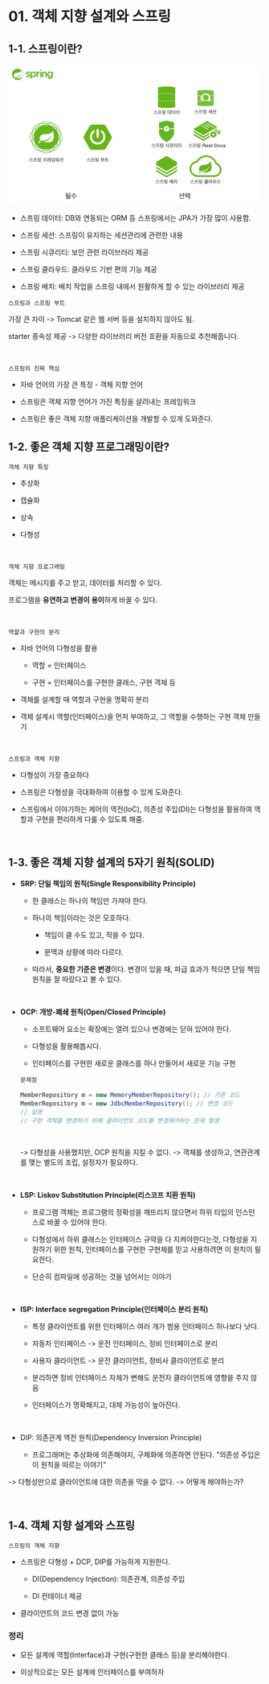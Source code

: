 # 01. 객체 지향 설계와 스프링

## 1-1. 스프링이란?

<img title="" src="./assets/1-1_스프링_라이브러리.png" alt="" width="579">

- 스프링 데이터: DB와 연동되는 ORM 등 스프링에서는 JPA가 가장 많이 사용함.

- 스프링 세션: 스프링이 유지하는 세션관리에 관련한 내용

- 스프링 시큐리티: 보안 관련 라이브러리 제공

- 스프링 클라우드: 클라우드 기반 편의 기능 제공

- 스프링 배치: 배치 작업을 스프링 내에서 원활하게 할 수 있는 라이브러리 제공

`스프링과 스프링 부트`

가장 큰 차이 -> Tomcat 같은 웹 서버 등을 설치하지 않아도 됨.

starter 종속성 제공 -> 다양한 라이브러리 버전 호환을 자동으로 추천해줍니다.

<br>

`스프링의 진짜 핵심`

- 자바 언어의 가장 큰 특징 - 객체 지향 언어

- 스프링은 객체 지향 언어가 가진 특징을 살려내는 프레임워크

- 스프링은 좋은 객체 지향 애플리케이션을 개발할 수 있게 도와준다.

## 1-2. 좋은 객체 지향 프로그래밍이란?

`객체 지향 특징`

- 추상화

- 캡슐화

- 상속

- 다형성

<br>

`객체 지향 프로그래밍`

객체는 메시지를 주고 받고, 데이터를 처리할 수 있다.

프로그램을 **유연하고 변경이 용이**하게 바꿀 수 있다.

<br>

`역할과 구현의 분리`

- 자바 언어의 다형성을 활용
  
  - 역할 = 인터페이스
  
  - 구현 = 인터페이스를 구현한 클래스, 구현 객체 등

- 객체를 설계할 때 역할과 구현을 명확히 분리

- 객체 설계시 역할(인터페이스)을 먼저 부여하고, 그 역할을 수행하는 구현 객체 만들기

<br>

`스프링과 객체 지향`

- 다형성이 가장 중요하다

- 스프링은 다형성을 극대화하여 이용할 수 있게 도와준다.

- 스프링에서 이야기하는 제어의 역전(IoC), 의존성 주입(DI)는 다형성을 활용하여 역할과 구현을 편리하게 다룰 수 있도록 해줌.

<br>

## 1-3. 좋은 객체 지향 설계의 5자기 원칙(SOLID)

- **SRP: 단일 책임의 원칙(Single Responsibility Principle)**
  
  - 한 클래스는 하나의 책임만 가져야 한다.
  
  - 하나의 책임이라는 것은 모호하다.
    
    - 책임이 클 수도 있고, 작을 수 있다.
    
    - 문맥과 상황에 따라 다르다.
  
  - 따라서, **중요한 기준은 변경**이다. 변경이 있을 때, 파급 효과가 적으면 단일 책임 원칙을 잘 따랐다고 볼 수 있다.

<br>

- **OCP: 개방-폐쇄 원칙(Open/Closed Principle)**
  
  - 소프트웨어 요소는 확장에는 열려 있으나 변경에는 닫혀 있어야 한다.
  
  - 다형성을 활용해봅시다.
  
  - 인터페이스를 구현한 새로운 클래스를 하나 만들어서 새로운 기능 구현
  
  `문제점`
  
  ```java
  MemberRepository m = new MemoryMemberRepository(); // 기존 코드
  MemberRepository m = new JdbcMemberRepository(); // 변경 코드
  // 설명
  // 구현 객체를 변경하기 위해 클라이언트 코드를 변경해야하는 문제 발생
  ```
  
  <br>
  
  -> 다형성을 사용했지만, OCP 원칙을 지킬 수 없다.
  -> 객체를 생성하고, 연관관계를 맺는 별도의 조립, 설정자가 필요하다.

<br>

- **LSP: Liskov Substitution Principle(리스코프 치환 원칙)**
  
  - 프로그램 객체는 프로그램의 정확성을 깨뜨리지 않으면서 하위 타입의 인스턴스로 바꿀 수 있어야 한다.
  
  - 다형성에서 하위 클래스는 인터페이스 규약을 다 지켜야한다는것, 다형성을 지원하기 위한 원칙, 인터페이스를 구현한 구현체를 믿고 사용하려면 이 원칙이 필요한다.
  
  - 단순히 컴파일에 성공하는 것을 넘어서는 이야기

<br>

- **ISP: Interface segregation Principle(인터페이스 분리 원칙)**
  
  - 특정 클라이언트를 위한 인터페이스 여러 개가 범용 인터페이스 하나보다 낫다.
  
  - 자동차 인터페이스 -> 운전 인터페이스, 정비 인터페이스로 분리
  
  - 사용자 클라이언트 -> 운전 클라이언트, 정비사 클라이언트로 분리
  
  - 분리하면 정비 인터페이스 자체가 변해도 운전자 클라이언트에 영향을 주지 않음
  
  - 인터페이스가 명확해지고, 대체 가능성이 높아진다.

<br>

- DIP: 의존관계 역전 원칙(Dependency Inversion Principle)
  
  - 프로그래머는 추상화에 의존해야지, 구체화에 의존하면 안된다. "의존성 주입은 이 원칙을 따르는 이야기"

-> 다형성만으로 클라이언트에 대한 의존을 막을 수 없다. -> 어떻게 해야하는가?

<br>

## 1-4. 객체 지향 설계와 스프링

`스프링의 객체 지향`

- 스프링은 다형성 + DCP, DIP를 가능하게 지원한다.
  
  - DI(Dependency Injection): 의존관계, 의존성 주입
  
  - DI 컨테이너 제공

- 클라이언트의 코드 변경 없이 가능

### 정리

- 모든 설계에 역할(Interface)과 구현(구현한 클래스 등)을 분리해야한다.

- 이상적으로는 모든 설계에 인터페이스를 부여하자
